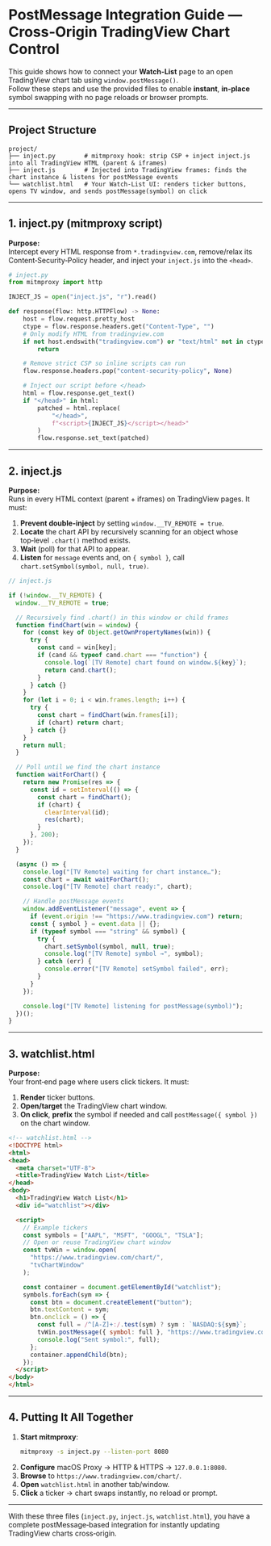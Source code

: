# PostMessage Integration Guide — Cross‑Origin TradingView Chart Control

This guide shows how to connect your **Watch‑List** page to an open TradingView chart tab using `window.postMessage()`.  
Follow these steps and use the provided files to enable **instant**, **in‑place** symbol swapping with no page reloads or browser prompts.

---

## Project Structure

```
project/
├── inject.py        # mitmproxy hook: strip CSP + inject inject.js into all TradingView HTML (parent & iframes)
├── inject.js        # Injected into TradingView frames: finds the chart instance & listens for postMessage events
└── watchlist.html   # Your Watch‑List UI: renders ticker buttons, opens TV window, and sends postMessage(symbol) on click
```

---

## 1. inject.py (mitmproxy script)

**Purpose:**  
Intercept every HTML response from `*.tradingview.com`, remove/relax its Content‑Security‑Policy header, and inject your `inject.js` into the `<head>`.

```python
# inject.py
from mitmproxy import http

INJECT_JS = open("inject.js", "r").read()

def response(flow: http.HTTPFlow) -> None:
    host = flow.request.pretty_host
    ctype = flow.response.headers.get("Content-Type", "")
    # Only modify HTML from tradingview.com
    if not host.endswith("tradingview.com") or "text/html" not in ctype:
        return

    # Remove strict CSP so inline scripts can run
    flow.response.headers.pop("content-security-policy", None)

    # Inject our script before </head>
    html = flow.response.get_text()
    if "</head>" in html:
        patched = html.replace(
            "</head>",
            f"<script>{INJECT_JS}</script></head>"
        )
        flow.response.set_text(patched)
```

---

## 2. inject.js

**Purpose:**  
Runs in every HTML context (parent + iframes) on TradingView pages. It must:

1. **Prevent double‑inject** by setting `window.__TV_REMOTE = true`.  
2. **Locate** the chart API by recursively scanning for an object whose top‑level `.chart()` method exists.  
3. **Wait** (poll) for that API to appear.  
4. **Listen** for `message` events and, on `{ symbol }`, call `chart.setSymbol(symbol, null, true)`.

```javascript
// inject.js

if (!window.__TV_REMOTE) {
  window.__TV_REMOTE = true;

  // Recursively find .chart() in this window or child frames
  function findChart(win = window) {
    for (const key of Object.getOwnPropertyNames(win)) {
      try {
        const cand = win[key];
        if (cand && typeof cand.chart === "function") {
          console.log(`[TV Remote] chart found on window.${key}`);
          return cand.chart();
        }
      } catch {}
    }
    for (let i = 0; i < win.frames.length; i++) {
      try {
        const chart = findChart(win.frames[i]);
        if (chart) return chart;
      } catch {}
    }
    return null;
  }

  // Poll until we find the chart instance
  function waitForChart() {
    return new Promise(res => {
      const id = setInterval(() => {
        const chart = findChart();
        if (chart) {
          clearInterval(id);
          res(chart);
        }
      }, 200);
    });
  }

  (async () => {
    console.log("[TV Remote] waiting for chart instance…");
    const chart = await waitForChart();
    console.log("[TV Remote] chart ready:", chart);

    // Handle postMessage events
    window.addEventListener("message", event => {
      if (event.origin !== "https://www.tradingview.com") return;
      const { symbol } = event.data || {};
      if (typeof symbol === "string" && symbol) {
        try {
          chart.setSymbol(symbol, null, true);
          console.log("[TV Remote] symbol →", symbol);
        } catch (err) {
          console.error("[TV Remote] setSymbol failed", err);
        }
      }
    });

    console.log("[TV Remote] listening for postMessage(symbol)");
  })();
}
```

---

## 3. watchlist.html

**Purpose:**  
Your front‑end page where users click tickers. It must:

1. **Render** ticker buttons.  
2. **Open/target** the TradingView chart window.  
3. **On click**, **prefix** the symbol if needed and call `postMessage({ symbol })` on the chart window.

```html
<!-- watchlist.html -->
<!DOCTYPE html>
<html>
<head>
  <meta charset="UTF-8">
  <title>TradingView Watch List</title>
</head>
<body>
  <h1>TradingView Watch List</h1>
  <div id="watchlist"></div>

  <script>
    // Example tickers
    const symbols = ["AAPL", "MSFT", "GOOGL", "TSLA"];
    // Open or reuse TradingView chart window
    const tvWin = window.open(
      "https://www.tradingview.com/chart/",
      "tvChartWindow"
    );

    const container = document.getElementById("watchlist");
    symbols.forEach(sym => {
      const btn = document.createElement("button");
      btn.textContent = sym;
      btn.onclick = () => {
        const full = /^[A-Z]+:/.test(sym) ? sym : `NASDAQ:${sym}`;
        tvWin.postMessage({ symbol: full }, "https://www.tradingview.com");
        console.log("Sent symbol:", full);
      };
      container.appendChild(btn);
    });
  </script>
</body>
</html>
```

---

## 4. Putting It All Together

1. **Start mitmproxy**:
   ```bash
   mitmproxy -s inject.py --listen-port 8080
   ```
2. **Configure** macOS Proxy → HTTP & HTTPS → `127.0.0.1:8080`.  
3. **Browse** to `https://www.tradingview.com/chart/`.  
4. **Open** `watchlist.html` in another tab/window.  
5. **Click** a ticker → chart swaps instantly, no reload or prompt.

---

With these three files (`inject.py`, `inject.js`, `watchlist.html`), you have a complete postMessage‑based integration for instantly updating TradingView charts cross‑origin.  
